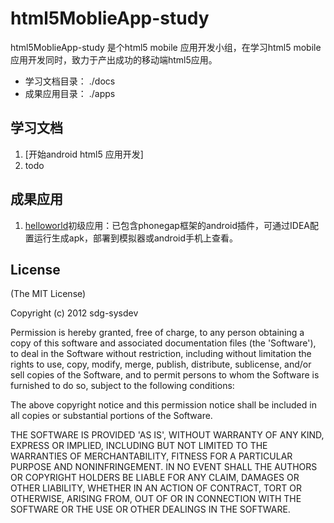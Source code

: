 html5MoblieApp-study
====================
html5MoblieApp-study 是个html5 mobile 应用开发小组，在学习html5 mobile 应用开发同时，致力于产出成功的移动端html5应用。
* 学习文档目录： ./docs
* 成果应用目录： ./apps

## 学习文档
1. [开始android html5 应用开发]
2. todo

## 成果应用
1. [helloworld](https://github.com/sdg-sysdev/html5MoblieApp-study/tree/master/apps/helloworld)初级应用：已包含phonegap框架的android插件，可通过IDEA配置运行生成apk，部署到模拟器或android手机上查看。

## License

(The MIT License)

Copyright (c) 2012 sdg-sysdev

Permission is hereby granted, free of charge, to any person obtaining
a copy of this software and associated documentation files (the
'Software'), to deal in the Software without restriction, including
without limitation the rights to use, copy, modify, merge, publish,
distribute, sublicense, and/or sell copies of the Software, and to
permit persons to whom the Software is furnished to do so, subject to
the following conditions:

The above copyright notice and this permission notice shall be
included in all copies or substantial portions of the Software.

THE SOFTWARE IS PROVIDED 'AS IS', WITHOUT WARRANTY OF ANY KIND,
EXPRESS OR IMPLIED, INCLUDING BUT NOT LIMITED TO THE WARRANTIES OF
MERCHANTABILITY, FITNESS FOR A PARTICULAR PURPOSE AND NONINFRINGEMENT.
IN NO EVENT SHALL THE AUTHORS OR COPYRIGHT HOLDERS BE LIABLE FOR ANY
CLAIM, DAMAGES OR OTHER LIABILITY, WHETHER IN AN ACTION OF CONTRACT,
TORT OR OTHERWISE, ARISING FROM, OUT OF OR IN CONNECTION WITH THE
SOFTWARE OR THE USE OR OTHER DEALINGS IN THE SOFTWARE.